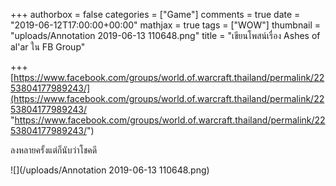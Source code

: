 +++
authorbox = false
categories = ["Game"]
comments = true
date = "2019-06-12T17:00:00+00:00"
mathjax = true
tags = ["WOW"]
thumbnail = "uploads/Annotation 2019-06-13 110648.png"
title = "เขียนโพสน์เรื่อง Ashes of al'ar ใน FB Group"

+++
[https://www.facebook.com/groups/world.of.warcraft.thailand/permalink/2253804177989243/](https://www.facebook.com/groups/world.of.warcraft.thailand/permalink/2253804177989243/ "https://www.facebook.com/groups/world.of.warcraft.thailand/permalink/2253804177989243/")

ลงหลายครั้งแต่ก็นับว่าโชคดี

![](/uploads/Annotation 2019-06-13 110648.png)
